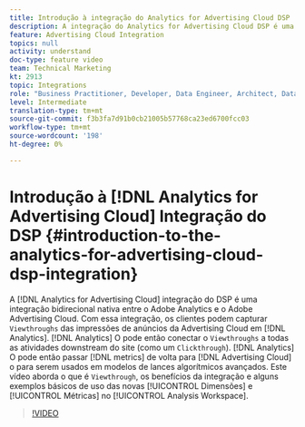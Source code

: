 ```yaml
---
title: Introdução à integração do Analytics for Advertising Cloud DSP
description: A integração do Analytics for Advertising Cloud DSP é uma integração bidirecional nativa entre o Adobe Analytics e o Adobe Advertising Cloud. Com essa integração, os clientes podem capturar visualizações de impressões de anúncios da Advertising Cloud no Analytics. O Analytics pode, então, conectar os Viewthroughs a todas as atividades downstream de site (como um Click-through). O Analytics pode, então, enviar as métricas de volta para a Advertising Cloud para serem usadas em modelos de lances algorítmicos avançados. Este vídeo aborda o que é um Viewthrough, os benefícios da integração e alguns exemplos básicos de como usar as novas Dimensões/Métricas no Analysis Workspace.
feature: Advertising Cloud Integration
topics: null
activity: understand
doc-type: feature video
team: Technical Marketing
kt: 2913
topic: Integrations
role: "Business Practitioner, Developer, Data Engineer, Architect, Data Architect, Administrator, Leader"
level: Intermediate
translation-type: tm+mt
source-git-commit: f3b3fa7d91b0cb21005b57768ca23ed6700fcc03
workflow-type: tm+mt
source-wordcount: '198'
ht-degree: 0%

---
```



# Introdução à [!DNL Analytics for Advertising Cloud] Integração do DSP {#introduction-to-the-analytics-for-advertising-cloud-dsp-integration}

A [!DNL Analytics for Advertising Cloud] integração do DSP é uma integração bidirecional nativa entre o Adobe Analytics e o Adobe Advertising Cloud. Com essa integração, os clientes podem capturar `Viewthroughs` das impressões de anúncios da Advertising Cloud em [!DNL Analytics]. [!DNL Analytics] O pode então conectar o  `Viewthroughs` a todas as atividades downstream do site (como um  `Clickthrough`). [!DNL Analytics] O pode então passar  [!DNL metrics] de volta para  [!DNL Advertising Cloud] o para serem usados em modelos de lances algorítmicos avançados. Este vídeo aborda o que é `Viewthrough`, os benefícios da integração e alguns exemplos básicos de uso das novas [!UICONTROL Dimensões] e [!UICONTROL Métricas] no [!UICONTROL Analysis Workspace].

>[!VIDEO](https://video.tv.adobe.com/v/27237/?quality=9)
